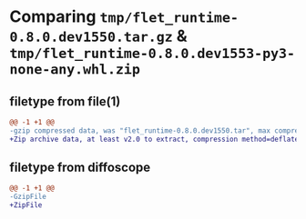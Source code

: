# Comparing `tmp/flet_runtime-0.8.0.dev1550.tar.gz` & `tmp/flet_runtime-0.8.0.dev1553-py3-none-any.whl.zip`

## filetype from file(1)

```diff
@@ -1 +1 @@
-gzip compressed data, was "flet_runtime-0.8.0.dev1550.tar", max compression
+Zip archive data, at least v2.0 to extract, compression method=deflate
```

## filetype from diffoscope

```diff
@@ -1 +1 @@
-GzipFile
+ZipFile
```


